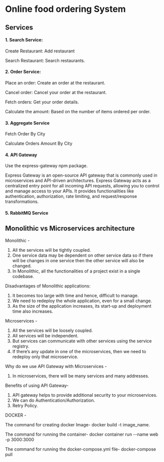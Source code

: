 # Online food ordering System

<h2>Services</h2>

<h4>1. Search Service:</h4>

<p>Create Restaurant: Add restaurant</p>

<p>Search Restaurant: Search restaurants.</p>

<h4>2. Order Service: </h4>
<p>Place an order: Create an order at the restaurant.</p>

<p>Cancel order: Cancel your order at the restaurant.</p>

<p>Fetch orders: Get your order details.</p>

<p>Calculate the amount: Based on the number of items ordered per order.</p>

<h4>3. Aggregate Service</h4>
<p>Fetch Order By City</p>

<p>Calculate Orders Amount By City</p>

<h4>4. API Gateway</h4>
<p>Use the express-gateway npm package.</p>
  Express Gateway is an open-source API gateway that is commonly used in microservices and API-driven architectures.
  Express Gateway acts as a centralized entry point for all incoming API requests, allowing you to control and manage access to your APIs. It provides functionalities like authentication, authorization, rate limiting, and request/response transformations.

<h4>5. RabbitMQ Service</h4>



Monolithic vs Microservices architecture
----------------------------------------

Monolithic - 
1) All the services will be tightly coupled.
2) One service data may be dependent on other service data so if there will be changes in one service then the other service will also be changed.
3) In Monolithic, all the functionalities of a project exist in a single codebase.


Disadvantages of Monolithic applications: 
1) It becomes too large with time and hence, difficult to manage.
2) We need to redeploy the whole application, even for a small change.
3) As the size of the application increases, its start-up and deployment time also increases.


Microservices -
1) All the services will be loosely coupled.
2) All services will be independent.
3) But services can communicate with other services using the service registry.
4) If there’s any update in one of the microservices, then we need to redeploy only that microservice.


Why do we use API Gateway with Microservices - 
1) In microservices, there will be many services and many addresses.

Benefits of using API Gateway-
1) API gateway helps to provide additional security to your microservices.
2) We can do Authentication/Authorization.
3) Retry Policy.


DOCKER -

The command for creating docker Image-
docker build -t image_name.

The command for running the container-
docker container run --name web -p 3000:3000

The command for running the docker-compose.yml file-
docker-compose pull
